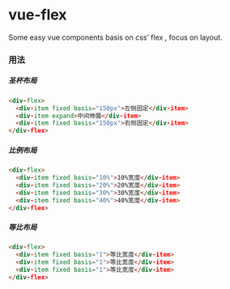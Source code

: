 # vue-flex
Some easy vue components basis on css’ flex , focus on layout.
### 用法
##### 圣杯布局
```html
<div-flex>
  <div-item fixed basis="150px">左侧固定</div-item>
  <div-item expand>中间伸展</div-item>
  <div-item fixed basis="150px">右侧固定</div-item>
</div-flex>
```
##### 比例布局
```html
<div-flex>
  <div-item fixed basis="10%">10%宽度</div-item>
  <div-item fixed basis="20%">20%宽度</div-item>
  <div-item fixed basis="30%">30%宽度</div-item>
  <div-item fixed basis="40%">40%宽度</div-item>
</div-flex>
```
##### 等比布局
```html
<div-flex>
  <div-item fixed basis="1">等比宽度</div-item>
  <div-item fixed basis="1">等比宽度</div-item>
  <div-item fixed basis="1">等比宽度</div-item>
</div-flex>
```
